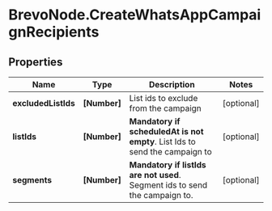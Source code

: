 # BrevoNode.CreateWhatsAppCampaignRecipients

## Properties
Name | Type | Description | Notes
------------ | ------------- | ------------- | -------------
**excludedListIds** | **[Number]** | List ids to exclude from the campaign | [optional] 
**listIds** | **[Number]** | **Mandatory if scheduledAt is not empty**. List Ids to send the campaign to  | [optional] 
**segments** | **[Number]** | **Mandatory if listIds are not used**. Segment ids to send the campaign to.  | [optional] 


